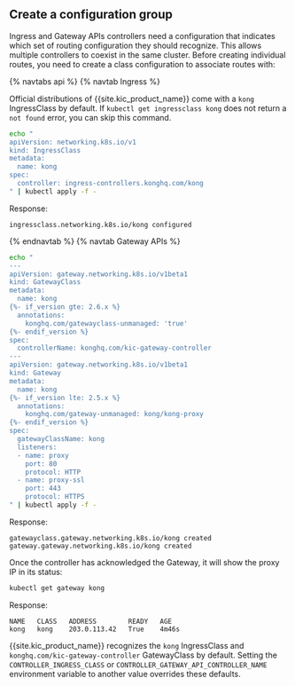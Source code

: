 ## Create a configuration group

Ingress and Gateway APIs controllers need a configuration that indicates which set of
routing configuration they should recognize. This allows multiple controllers to
coexist in the same cluster. Before creating individual routes, you need to
create a class configuration to associate routes with:

{% navtabs api %}
{% navtab Ingress %}

Official distributions of {{site.kic_product_name}} come with a `kong`
IngressClass by default. If `kubectl get ingressclass kong` does not return a
`not found` error, you can skip this command.

```bash
echo "
apiVersion: networking.k8s.io/v1
kind: IngressClass
metadata:
  name: kong
spec:
  controller: ingress-controllers.konghq.com/kong
" | kubectl apply -f -
```
Response:
```text
ingressclass.networking.k8s.io/kong configured
```
{% endnavtab %}
{% navtab Gateway APIs %}
```bash
echo "
---
apiVersion: gateway.networking.k8s.io/v1beta1
kind: GatewayClass
metadata:
  name: kong
{%- if_version gte: 2.6.x %}
  annotations:
    konghq.com/gatewayclass-unmanaged: 'true'
{%- endif_version %}
spec:
  controllerName: konghq.com/kic-gateway-controller
---
apiVersion: gateway.networking.k8s.io/v1beta1
kind: Gateway
metadata:
  name: kong
{%- if_version lte: 2.5.x %}
  annotations:
    konghq.com/gateway-unmanaged: kong/kong-proxy
{%- endif_version %}
spec:
  gatewayClassName: kong
  listeners:
  - name: proxy
    port: 80
    protocol: HTTP
  - name: proxy-ssl
    port: 443
    protocol: HTTPS
" | kubectl apply -f -
```
Response:
```text
gatewayclass.gateway.networking.k8s.io/kong created
gateway.gateway.networking.k8s.io/kong created
```

Once the controller has acknowledged the Gateway, it will show the proxy IP in
its status:

```bash
kubectl get gateway kong
```
Response:
```text
NAME   CLASS   ADDRESS        READY   AGE
kong   kong    203.0.113.42   True    4m46s
```

{{site.kic_product_name}} recognizes the `kong` IngressClass and
`konghq.com/kic-gateway-controller` GatewayClass
by default. Setting the `CONTROLLER_INGRESS_CLASS` or
`CONTROLLER_GATEWAY_API_CONTROLLER_NAME` environment variable to
another value overrides these defaults.
